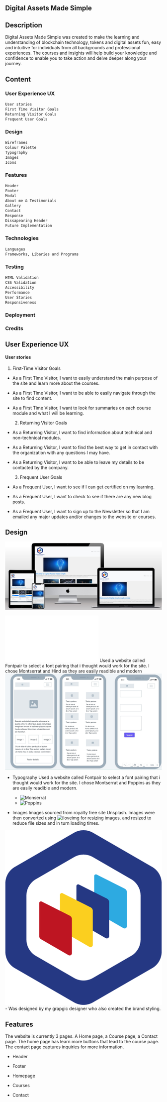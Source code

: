 ## Digital Assets Made Simple

## Description

Digital Assets Made Simple was created to make the learning and understanding of blockchain technology, tokens and digital assets fun, easy and intuitive for individuals from all backgrounds and professional experiences. The courses and insights will help build your knowledge and confidence to enable you to take action and delve deeper along your journey.

## Content

### User Experience UX

    User stories
    First Time Visitor Goals
    Returning Visitor Goals
    Frequent User Goals

### Design

    Wireframes
    Colour Palette
    Typography
    Images
    Icons

### Features

    Header
    Footer
    Modal
    About me & Testimonials
    Gallery
    Contact
    Response
    Dissapearing Header
    Future Implementation

### Technologies

    Languages
    Frameworks, Libaries and Programs

### Testing

    HTML Validation
    CSS Validation
    Accessibility
    Performance
    User Stories
    Responsiveness

### Deployment

### Credits

## User Experience UX

#### User stories

  1. First-Time Visitor Goals

- As a First Time Visitor, I want to easily understand the main purpose of the site and  learn more about the courses.
- As a First Time Visitor, I want to be able to easily navigate through the site to find content.
- As a First Time Visitor, I want to look for summaries on each course module and what I will be learning.

  2. Returning Visitor Goals

- As a Returning Visitor, I want to find information about technical and non-technical modules.
- As a Returning Visitor, I want to find the best way to get in contact with the organization with any questions I may have.
- As a Returning Visitor, I want to be able to leave my details to be contacted by the company.

   3. Frequent User Goals

- As a Frequent User, I want to see if I can get certified on my learning.
- As a Frequent User, I want to check to see if there are any new blog posts.
- As a Frequent User, I want to sign up to the Newsletter so that I am emailed any major updates and/or changes to the website or courses.

## Design

![Mockup](/assets/images/docs/Mockup/Digital-Assets-Made-Simple-Mockup.jpg)

![Brand Sheet & Colour Pallet](/assets/images/docs/Digital-Assets-Made-Simple-Brand-sheet.pdf)
  Used a website called Fontpair to select a font pairing that i thought would work for the site. I chose Montserrat and Hind as they are easily readible and modern
![Wireframes](/assets/images/docs/DA%20Wireframe.jpg)

- Typography
  Used a website called Fontpair to select a font pairing that i thought would work for the site. I chose Montserrat and Poppins as they are easily readible and modern.
  - ![Monserrat](https://fonts.google.com/specimen/Montserrat?query=montserrat)
  - ![Poppins](https://fonts.google.com/specimen/Poppins?query=Poppins)

- Images
  Images sourced from royalty free site Unsplash. Images were then converted using ![iloveimg](https://www.iloveimg.com/) for resizing images. and resized to reduce file sizes and in turn loading times.

![Logo](/assets/images/docs/DA_logo.png) - Was designed by my grapgic designer who also created the brand styling.

## Features

The website is currently 3 pages. A Home page, a Course page, a Contact page. The home page has learn more buttons that lead to the course page. The contact page captures inquiries for more information.

- Header
  
- Footer

- Homepage

- Courses

- Contact
